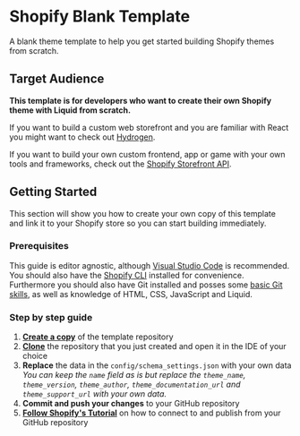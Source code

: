 # Shopify Blank Template
A blank theme template to help you get started building Shopify themes from scratch.

## Target Audience
**This template is for developers who want to create their own Shopify theme with Liquid from scratch.**

If you want to build a custom web storefront and you are familiar with React you might want to check out [Hydrogen](https://hydrogen.shopify.dev/).

If you want to build your own custom frontend, app or game with your own tools and frameworks, check out the [Shopify Storefront API](https://shopify.dev/docs/api/storefront).

## Getting Started
This section will show you how to create your own copy of this template and link it to your Shopify store so you can start building immediately.

### Prerequisites 
This guide is editor agnostic, although [Visual Studio Code](https://code.visualstudio.com/) is recommended. You should also have the [Shopify CLI](https://shopify.dev/docs/themes/tools/cli/install) installed for convenience. Furthermore you should also have Git installed and posses some [basic Git skills](https://www.atlassian.com/git), as well as knowledge of HTML, CSS, JavaScript and Liquid.

### Step by step guide
 1. **[Create a copy](https://docs.github.com/en/repositories/creating-and-managing-repositories/creating-a-repository-from-a-template#creating-a-repository-from-a-template)** of the template repository
 2. **[Clone](https://docs.github.com/en/repositories/creating-and-managing-repositories/cloning-a-repository)** the repository that you just created and open it in the IDE of your choice
 3. **Replace** the data in the `config/schema_settings.json` with your own data
 *You can keep the `name` field as is but replace the `theme_name`, `theme_version`, `theme_author`, `theme_documentation_url` and `theme_support_url` with your own data.*
 4. **Commit and push your changes** to your GitHub repository
 5. **[Follow Shopify's Tutorial](https://shopify.dev/docs/themes/tools/github/getting-started)** on how to connect to and publish from your GitHub repository